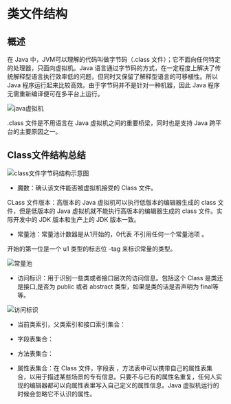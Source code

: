# 类文件结构

## 概述
在 Java 中，JVM可以理解的代码叫做字节码（.class 文件）；它不面向任何特定的处理器，只面向虚拟机。Java 语言通过字节码的方式，在一定程度上解决了传统解释型语言执行效率低的问题，但同时又保留了解释型语言的可移植性。所以 Java 程序运行起来比较高效。由于字节码并不是针对一种机器，因此 Java 程序无需重新编译便可在多平台上运行。

![java虚拟机](https://i.imgur.com/eEOspuh.png)

.class 文件是不用语言在 Java 虚拟机之间的重要桥梁，同时也是支持 Java 跨平台的主要原因之一。

## Class文件结构总结

![class文件字节码结构示意图](https://i.imgur.com/B7btXMF.png)

- 魔数：确认该文件能否被虚拟机接受的 Class 文件。

CLass 文件版本：高版本的 Java 虚拟机可以执行低版本的编辑器生成的 class 文件，但是低版本的 Java 虚拟机就不能执行高版本的编辑器生成的 class 文件。实际开发中的 JDK 版本和生产上的 JDK 版本一致。

- 常量池：常量池计数器是从1开始的，0代表 不引用任何一个常量池项 。

开始的第一位是一个 u1 类型的标志位	 -tag 来标识常量的类型。

![常量池](https://i.imgur.com/R4rNSxx.png)

- 访问标识：用于识别一些类或者接口层次的访问信息。包括这个 Class 是类还是接口,是否为 public 或者 abstract 类型，如果是类的话是否声明为 final等等。

![访问标识](https://i.imgur.com/jTvTfG3.png)

- 当前类索引，父类索引和接口索引集合：

- 字段表集合：

- 方法表集合：

- 属性表集合：在 Class 文件，字段表 ，方法表中可以携带自己的属性表集合，以用于描述某些场景的专有信息。只要不与已有的属性名重复，任何人实现的编辑器都可以向属性表里写入自己定义的属性信息。Java 虚拟机运行的时候会忽略它不认识的属性。

